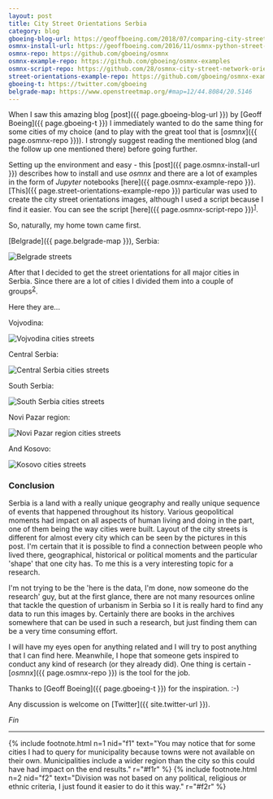 ```yaml
---
layout: post
title: City Street Orientations Serbia
category: blog
gboeing-blog-url: https://geoffboeing.com/2018/07/comparing-city-street-orientations/
osmnx-install-url: https://geoffboeing.com/2016/11/osmnx-python-street-networks/
osmnx-repo: https://github.com/gboeing/osmnx
osmnx-example-repo: https://github.com/gboeing/osmnx-examples
osmnx-script-repo: https://github.com/28/osmnx-city-street-network-orientations
street-orientations-example-repo: https://github.com/gboeing/osmnx-examples/blob/master/notebooks/17-street-network-orientations.ipynb
gboeing-t: https://twitter.com/gboeing
belgrade-map: https://www.openstreetmap.org/#map=12/44.8084/20.5146
---
```


When I saw this amazing blog [post]({{ page.gboeing-blog-url }}) by [Geoff Boeing]({{ page.gboeing-t }})
I immediately wanted to do the same thing for some cities of my choice (and to
play with the great tool that is [*osmnx*]({{ page.osmnx-repo }})). I strongly
suggest reading the mentioned blog (and the follow up one mentioned there) before going
further.

Setting up the environment and easy - this [post]({{ page.osmnx-install-url }})
describes how to install and use *osmnx* and there are a lot of examples in the form of
*Jupyter* notebooks [here]({{ page.osmnx-example-repo }}). [This]({{ page.street-orientations-example-repo }})
particular was used to create the city street orientations images, although I
used a script because I find it easier. You can see the script [here]({{ page.osmnx-script-repo }})<sup id="f1r">[1](#f1)</sup>.

So, naturally, my home town came first.

[Belgrade]({{ page.belgrade-map }}), Serbia:

![Belgrade streets](/public/img/street/belgrade.png "Belgrade streets")

After that I decided to get the street orientations for all major cities in Serbia.
Since there are a lot of cities I divided them into a couple of groups<sup id="f2r">[2](#f2)</sup>.

Here they are...

Vojvodina:

![Vojvodina cities streets](/public/img/street/vojvodina_s.png "Vojvodina cities streets")

Central Serbia:

![Central Serbia cities streets](/public/img/street/central_s.png "Central Serbia cities streets")

South Serbia:

![South Serbia cities streets](/public/img/street/south_s.png "South Serbia cities streets")

Novi Pazar region:

![Novi Pazar region cities streets](/public/img/street/np_s.png "Novi Pazar region cities streets")

And Kosovo:

![Kosovo cities streets](/public/img/street/kosovo_s.png "Kosovo cities streets")

### Conclusion ###

Serbia is a land with a really unique geography and really unique sequence of
events that happened throughout its history. Various geopolitical moments had
impact on all aspects of human living and doing in the part, one of them being
the way cities were built. Layout of the city streets is different for almost
every city which can be seen by the pictures in this post. I'm certain that
it is possible to find a connection between people who lived there, geographical,
historical or political moments and the particular 'shape' that one city has.
To me this is a very interesting topic for a research.

I'm not trying to be the 'here is the data, I'm done, now someone do the
research' guy, but at the first glance, there are not many resources online that
tackle the question of urbanism in Serbia so I it is really hard to find any data
to run this images by. Certainly there are books in the archives somewhere that
can be used in such a research, but just finding them can be a very time consuming
effort.

I will have my eyes open for anything related and I will try to post anything
that I can find here. Meanwhile, I hope that someone gets inspired to conduct
any kind of research (or they already did). One thing is certain - [*osmnx*]({{ page.osmnx-repo }})
is the tool for the job.

Thanks to [Geoff Boeing]({{ page.gboeing-t }}) for the inspiration. :-)

Any discussion is welcome on [Twitter]({{ site.twitter-url }}).

*Fin*

---
{% include footnote.html n=1 nid="f1" text="You may notice that for some cities I had to
query for municipality because towns were not available on their own. Municipalities
include a wider region than the city so this could have had impact on the end results." r="#f1r" %}
{% include footnote.html n=2 nid="f2" text="Division was not based on any political,
religious or ethnic criteria, I just found it easier to do it this way." r="#f2r" %}

